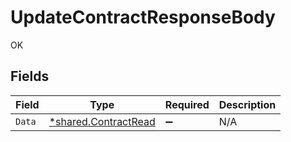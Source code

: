# UpdateContractResponseBody

OK


## Fields

| Field                                                       | Type                                                        | Required                                                    | Description                                                 |
| ----------------------------------------------------------- | ----------------------------------------------------------- | ----------------------------------------------------------- | ----------------------------------------------------------- |
| `Data`                                                      | [*shared.ContractRead](../../models/shared/contractread.md) | :heavy_minus_sign:                                          | N/A                                                         |